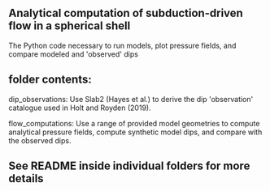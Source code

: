 ## Analytical computation of subduction-driven flow in a spherical shell

The Python code necessary to run models, plot pressure fields, and compare modeled and 'observed' dips

## folder contents:

dip_observations: Use Slab2 (Hayes et al.) to derive the dip 'observation' catalogue used in Holt and Royden (2019).

flow_computations: Use a range of provided model geometries to compute analytical pressure fields, compute synthetic model dips, and compare with the observed dips.

## See README inside individual folders for more details
 
